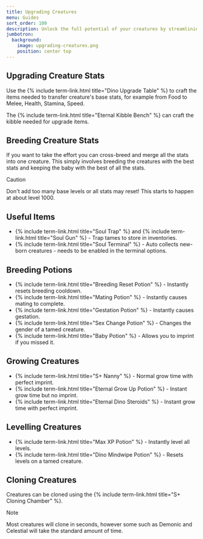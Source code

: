 ```yaml
---
title: Upgrading Creatures
menu: Guides
sort_order: 100
description: Unlock the full potential of your creatures by streamlining and simplifying breeding tasks through stat upgrades and potions.
jumbotron:
  background:
    image: upgrading-creatures.png
    position: center top
---
```


## Upgrading Creature Stats

Use the {% include term-link.html title="Dino Upgrade Table" %} to craft the items needed to transfer creature's base stats, for example from Food to Melee, Health, Stamina, Speed.

The {% include term-link.html title="Eternal Kibble Bench" %} can craft the kibble needed for upgrade items.

## Breeding Creature Stats

If you want to take the effort you can cross-breed and merge all the stats into one creature. This simply involves breeding the creatures with the best stats and keeping the baby with the best of all the stats.

<div class="markdown-alert markdown-alert-caution">
<p class="markdown-alert-title">Caution</p>
<p>Don't add too many base levels or all stats may reset!  This starts to happen at about level 1000.</p>
</div>

## Useful Items

- {% include term-link.html title="Soul Trap" %} and {% include term-link.html title="Soul Gun" %} - Trap tames to store in inventories.
- {% include term-link.html title="Soul Terminal" %} - Auto collects new-born creatures - needs to be enabled in the terminal options.

## Breeding Potions

- {% include term-link.html title="Breeding Reset Potion" %} - Instantly resets breeding cooldown.
- {% include term-link.html title="Mating Potion" %} - Instantly causes mating to complete.
- {% include term-link.html title="Gestation Potion" %} - Instantly causes gestation.
- {% include term-link.html title="Sex Change Potion" %} - Changes the gender of a tamed creature.
- {% include term-link.html title="Baby Potion" %} - Allows you to imprint if you missed it.

## Growing Creatures

- {% include term-link.html title="S+ Nanny" %} - Normal grow time with perfect imprint.
- {% include term-link.html title="Eternal Grow Up Potion" %} - Instant grow time but no imprint.
- {% include term-link.html title="Eternal Dino Steroids" %} - Instant grow time with perfect imprint.

## Levelling Creatures

- {% include term-link.html title="Max XP Potion" %} - Instantly level all levels.
- {% include term-link.html title="Dino Mindwipe Potion" %} - Resets levels on a tamed creature.

## Cloning Creatures

Creatures can be cloned using the {% include term-link.html title="S+ Cloning Chamber" %}.  

<div class="markdown-alert markdown-alert-note">
<p class="markdown-alert-title">Note</p>
<p>Most creatures will clone in seconds, however some such as Demonic and Celestial will take the standard amount of time.</p>
</div>


